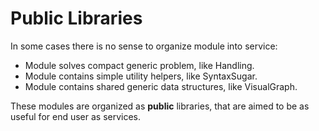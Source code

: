 # Public Libraries

In some cases there is no sense to organize module into service:

- Module solves compact generic problem, like Handling.
- Module contains simple utility helpers, like SyntaxSugar.
- Module contains shared generic data structures, like VisualGraph.

These modules are organized as **public** libraries, that are aimed to be as useful for end user as services.
